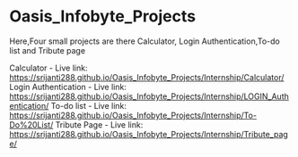 # Oasis_Infobyte_Projects
Here,Four small projects are there Calculator, Login Authentication,To-do list and Tribute page

Calculator - Live link: https://srijanti288.github.io/Oasis_Infobyte_Projects/Internship/Calculator/
Login Authentication - Live link: https://srijanti288.github.io/Oasis_Infobyte_Projects/Internship/LOGIN_Authentication/
To-do list - Live link: https://srijanti288.github.io/Oasis_Infobyte_Projects/Internship/To-Do%20List/
Tribute Page - Live link: https://srijanti288.github.io/Oasis_Infobyte_Projects/Internship/Tribute_page/
